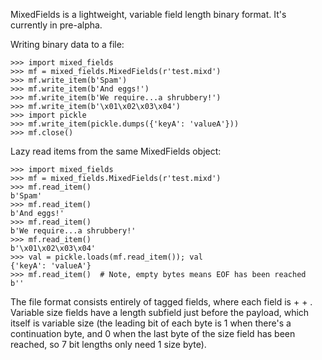 MixedFields is a lightweight, variable field length binary format. It's currently in pre-alpha.

Writing binary data to a file:

```
>>> import mixed_fields
>>> mf = mixed_fields.MixedFields(r'test.mixd')
>>> mf.write_item(b'Spam')
>>> mf.write_item(b'And eggs!')
>>> mf.write_item(b'We require...a shrubbery!')
>>> mf.write_item(b'\x01\x02\x03\x04')
>>> import pickle
>>> mf.write_item(pickle.dumps({'keyA': 'valueA'}))
>>> mf.close()
```

Lazy read items from the same MixedFields object:

```
>>> import mixed_fields
>>> mf = mixed_fields.MixedFields(r'test.mixd')
>>> mf.read_item()
b'Spam'
>>> mf.read_item()
b'And eggs!'
>>> mf.read_item()
b'We require...a shrubbery!'
>>> mf.read_item()
b'\x01\x02\x03\x04'
>>> val = pickle.loads(mf.read_item()); val
{'keyA': 'valueA'}
>>> mf.read_item()  # Note, empty bytes means EOF has been reached
b''
```

The file format consists entirely of tagged fields, where each field is
<tag> + <payload> + <endbyte>. Variable size fields have a length subfield
just before the payload, which itself is variable size (the leading bit
of each byte is 1 when there's a continuation byte, and 0 when the last byte
of the size field has been reached, so 7 bit lengths only need 1 size byte).
